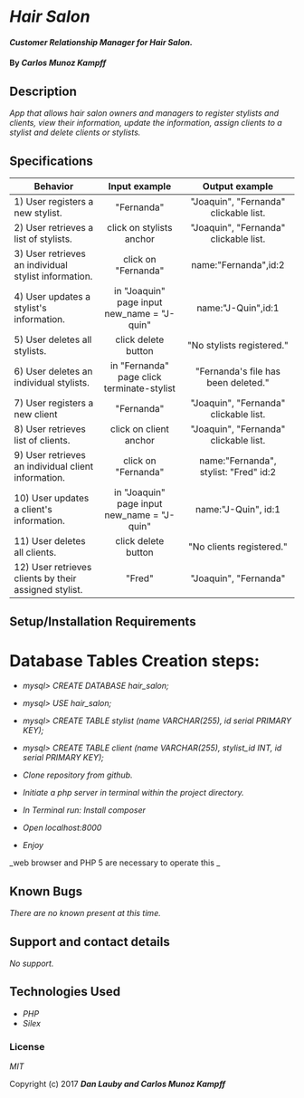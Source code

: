 # _Hair Salon_

#### _Customer Relationship Manager for Hair Salon._

#### By _**Carlos Munoz Kampff**_

## Description

_App that allows hair salon owners and managers to register stylists and clients, view their information, update the information, assign clients to a stylist and delete clients or stylists._


## Specifications

| Behavior                                              |   Input example   |  Output example |
|-------------------------------------------------------|:-----------------:|:---------------:|
| 1) User registers a new stylist.  | "Fernanda"| "Joaquin", "Fernanda" clickable list. |
| 2) User retrieves a list of stylists. | click on stylists anchor | "Joaquin", "Fernanda" clickable list. |
| 3) User retrieves an individual stylist information. | click on "Fernanda" | name:"Fernanda",id:2  |
| 4) User updates a stylist's information. | in "Joaquin" page input new_name = "J-quin"| name:"J-Quin",id:1 |
| 5) User deletes all stylists. | click delete button | "No stylists registered."|
| 6) User deletes an individual stylists. | in "Fernanda" page click terminate-stylist | "Fernanda's file has been deleted." |
| 7) User registers a new client |"Fernanda"| "Joaquin", "Fernanda" clickable list. |
| 8) User retrieves list of clients. |click on client anchor | "Joaquin", "Fernanda" clickable list.|
| 9) User retrieves an individual client information. | click on "Fernanda" | name:"Fernanda", stylist: "Fred" id:2 |
| 10) User updates a client's information. | in "Joaquin" page input new_name = "J-quin"| name:"J-Quin", id:1|
| 11) User deletes all clients. |click delete button | "No clients registered."|
| 12) User retrieves clients by their assigned stylist.| "Fred" | "Joaquin", "Fernanda"|


## Setup/Installation Requirements

# Database Tables Creation steps:
* _mysql> CREATE DATABASE hair_salon;_
* _mysql> USE hair_salon;_
* _mysql> CREATE TABLE stylist (name VARCHAR(255), id serial PRIMARY KEY);_
* _mysql> CREATE TABLE client (name VARCHAR(255), stylist_id INT, id serial PRIMARY KEY);_

* _Clone repository from github._
* _Initiate a php server in terminal within the project directory._
* _In Terminal run: Install composer_
* _Open localhost:8000_
* _Enjoy_

_web browser and PHP 5 are necessary to operate this _

## Known Bugs

_There are no known present at this time._

## Support and contact details

_No support._

## Technologies Used

* _PHP_
* _Silex_

### License

*MIT*

Copyright (c) 2017 **_Dan Lauby and Carlos Munoz Kampff_**
